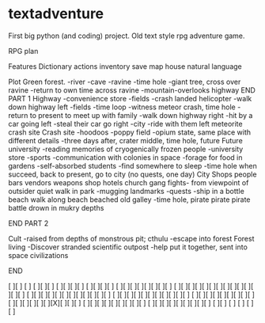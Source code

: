 # textadventure
First big python (and coding) project.
Old text style rpg adventure game.

RPG plan

Features
Dictionary actions
inventory
save
map
house
natural language


Plot
Green forest.
-river
-cave
-ravine
-time hole
	-giant tree, cross over ravine
	-return to own time across ravine
-mountain-overlooks highway
END PART 1
Highway
-convenience store
-fields
	-crash landed helicopter
-walk down highway left
	-fields
	-time loop
		-witness meteor crash, time hole
		-return to present to meet up with family
-walk down highway right
	-hit by a car going left
		-steal their car go right
			-city
		-ride with them left meteorite crash site
Crash site
	-hoodoos
	-poppy field
		-opium state, same place with different details
	-three days after, crater middle, time hole, future
Future university
-reading memories of cryogenically frozen people
-university store
-sports
-communication with colonies in space
-forage for food in gardens
-self-absorbed students
-find somewhere to sleep
	-time hole when succeed, back to present, go to city (no quests, one day)
City
Shops
people
bars
vendors
weapons shop
hotels
church
gang fights- from viewpoint of outsider
quiet walk in park
	-mugging
landmarks
-quests
	-ship in a bottle
beach
walk along beach
beached old galley
	-time hole, pirate
pirate
pirate battle
drown in mukry depths

END PART 2

Cult
-raised from depths of monstrous pit; cthulu
-escape into forest
Forest living
-Discover stranded scientific outpost
-help put it together, sent into space civilizations

END


[  ][  ]    [  ]    [  ][  ][  ]
[  ][  ][  ][  ]    [  ][  ][  ][  ]
[  ][  ][  ][  ][  ][  ][  ][  ]
    [  ][  ][  ][  ][  ][  ][  ][  ][  ][  ][  ][  ][  ][  ]
[  ][  ][  ][  ][  ][  ][  ][  ][  ][  ][  ][  ]
    [  ][  ][  ][  ][  ][  ][  ][  ][  ][  ][  ]
[  ][  ][  ][  ][  ][  ][  ][  ][  ]
[  ][  ][  ][  ][  ][  ][X][  ][  ][  ]
[  ][  ][  ][  ][  ][  ][  ][  ][  ]
[  ][  ][  ][  ][  ][  ][  ][  ][  ]
    [  ][  ]    [  ]    [  ]
        [  ]    [  ]











